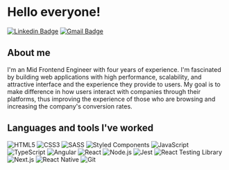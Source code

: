 # Hello everyone!

[![Linkedin Badge](https://img.shields.io/badge/-Gustavo_Granato-0A66C2?style=flat-square&logo=Linkedin&logoColor=white&link=https://www.linkedin.com/in/gustavo-granato/)](https://www.linkedin.com/in/gustavo-granato/) 
[![Gmail Badge](https://img.shields.io/badge/-gustavo.granato@hotmail.com-EA4335?style=flat-square&logo=Gmail&logoColor=white&link=mailto:gustavo.granato@hotmail.com)](mailto:gustavo.granato@hotmail.com)

## About me

I'm an Mid Frontend Engineer with four years of experience. I'm fascinated by building web applications with high performance, scalability, and attractive interface and the experience they provide to users. My goal is to make difference in how users interact with companies through their platforms, thus improving the experience of those who are browsing and increasing the company's conversion rates.


## Languages and tools I've worked

![HTML5](https://img.shields.io/badge/-HTML5-E34F26?style=flat-square&logo=html5&logoColor=white)
![CSS3](https://img.shields.io/badge/-CSS3-549FDE?style=flat-square&logo=css3&logoColor=white)
![SASS](https://img.shields.io/badge/-SASS-C76494?style=flat-square&logo=sass&logoColor=white)
![Styled Components](https://img.shields.io/badge/-Styled_Components-db7092?style=flat-square&logo=styled-components&logoColor=white)
![JavaScript](https://img.shields.io/badge/-JavaScript-F7B93E?style=flat-square&logo=javascript&logoColor=fff)
![TypeScript](https://img.shields.io/badge/-TypeScript-3178C6?style=flat-square&logo=typescript&logoColor=fff)
![Angular](https://img.shields.io/badge/-Angular-BD002E?style=flat-square&logo=angular&logoColor=white)
![React](https://img.shields.io/badge/-ReactJS-45b8d8?style=flat-square&logo=react&logoColor=white)
![Node.js](https://img.shields.io/badge/-Node.js-8BC500?style=flat-square&logo=node.js&logoColor=white)
![Jest](https://img.shields.io/badge/-Jest-BF3B14?style=flat-square&logo=jest&logoColor=white)
![React Testing Library](https://img.shields.io/badge/-React_Testing_Library-E93837?style=flat-square&logo=testing-library&logoColor=white)
![Next.js](https://img.shields.io/badge/-Next.js-0D1117?style=flat-square&logo=next.js&logoColor=white)
![React Native](https://img.shields.io/badge/-React%20Native-45b8d8?style=flat-square&logo=react&logoColor=white)
![Git](https://img.shields.io/badge/-Git-F05032?style=flat-square&logo=git&logoColor=white)
